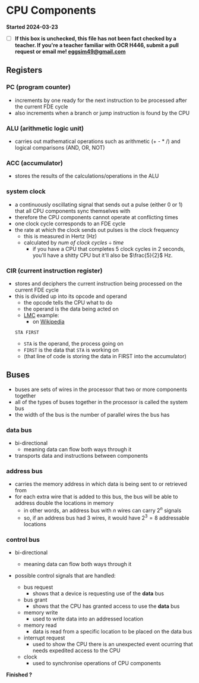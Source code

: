 # CPU Components

**Started 2024-03-23**

- [ ] **If this box is unchecked, this file has not been fact checked by a teacher. If you're a teacher familiar with OCR H446, submit a pull request or email me! <eggsim49@gmail.com>**

## Registers

### PC (program counter)

- increments by one ready for the next instruction to be processed after the current FDE cycle
- also increments when a branch or jump instruction is found by the CPU

### ALU (arithmetic logic unit)

- carries out mathematical operations such as arithmetic (+ - * /) and logical comparisons (AND, OR, NOT)

### ACC (accumulator)

- stores the results of the calculations/operations in the ALU

### system clock

- a continuously oscillating signal that sends out a pulse (either 0 or 1) that all CPU components sync themselves with
- therefore the CPU components cannot operate at conflicting times
- one clock cycle corresponds to an FDE cycle
- the rate at which the clock sends out pulses is the clock frequency
    - this is measured in Hertz (Hz)
    - calculated by $num\ of\ clock\ cycles\div{time}$
        - if you have a CPU that completes 5 clock cycles in 2 seconds, you'll have a shitty CPU but it'll also be $\frac{5}{2}$ Hz.

### CIR (current instruction register)

- stores and deciphers the current instruction being processed on the current FDE cycle
- this is divided up into its opcode and operand
    - the opcode tells the CPU what to do
    - the operand is the data being acted on
    - [LMC]() example:
        - on [Wikipedia](https://en.wikipedia.org/wiki/Little_man_computer)
    ```
    STA FIRST
    ```
    - `STA` is the operand, the process going on
    - `FIRST` is the data that `STA` is working on
    - (that line of code is storing the data in FIRST into the accumulator)

## Buses

- buses are sets of wires in the processor that two or more components together
- all of the types of buses together in the processor is called the system bus
- the width of the bus is the number of parallel wires the bus has

### data bus

- bi-directional
    - meaning data can flow both ways through it
- transports data and instructions between components

### address bus

- carries the memory address in which data is being sent to or retrieved from
- for each extra wire that is added to this bus, the bus will be able to address double the locations in memory
    - in other words, an address bus with $n$ wires can carry $2^n$ signals
    - so, if an address bus had $3$ wires, it would have $2^3 = 8$ addressable locations

### control bus

- bi-directional
    - meaning data can flow both ways through it

- possible control signals that are handled:
    - bus request
        - shows that a device is requesting use of the **data** bus
    - bus grant
        - shows that the CPU has granted access to use the **data** bus
    - memory write
        - used to write data into an addressed location
    - memory read
        - data is read from a specific location to be placed on the data bus
    - interrupt request
        - used to show the CPU there is an unexpected event ocurring that needs expedited access to the CPU 
    - clock
        - used to synchronise operations of CPU components


**Finished ?**

